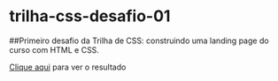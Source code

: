 # trilha-css-desafio-01
##Primeiro desafio da Trilha de CSS: construindo uma landing page do curso com HTML e CSS. <br>

[Clique aqui](https://jeffers003.github.io/trilha-css-desafio-01/) para ver o resultado 

